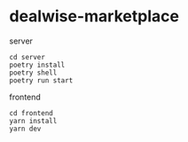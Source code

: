 # dealwise-marketplace

server
```
cd server
poetry install
poetry shell
poetry run start
```

frontend
```
cd frontend
yarn install
yarn dev
```